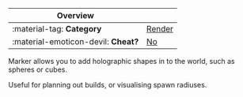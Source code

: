 <div class="overview" markdown>

|Overview||
|-|-|
|:material-tag: **Category**|[Render](index.md#render)|
|:material-emoticon-devil: **Cheat?**|[No](../faq.md#cheats)|

</div>

Marker allows you to add holographic shapes in to the world, such as spheres or cubes.

Useful for planning out builds, or visualising spawn radiuses.